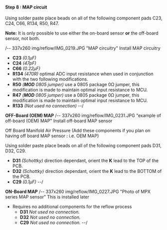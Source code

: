 #### Step 8 : MAP circuit ####

Using solder paste place beads on all of the following component pads C23, C24, C66, R134, R50, R47.

**Note:** It is only possible to use either the on-board sensor **or** the off-board sensor, not both.

/-- 337x260 img/reflow/IMG_0219.JPG "MAP circuitry" Install MAP circuitry

- **C23** *(0.1µF)*	
- **C24** *(47pF)*	
- **C66** *(0.22µF)*	
- **R134** *(470R)* optimal ADC input resistance when used in conjunction with the two following modifications.	
- **R50** *(**MOD** 0805 jumper)* use a 0805 package 0&ohm; jumper, this modification is made to maintain optimal input resistance to MCU.	
- **R47** *(**MOD** 0805 jumper)* use a 0805 package 0&ohm; jumper, this modification is made to maintain optimal input resistance to MCU.	
- **R133** *(Not used no connection)*
--/

**OFF-Board (OEM) MAP**
/-- 337x260 img/reflow/IMG_0231.JPG "example of off-board (OEM) MAP" Install off-board MAP sensor

Off Board Manifold Air Pressure (Add these components if you plan on having off board MAP sensor : i.e. OEM MAP)

Using solder paste place beads on all of the following component pads D31, D32, C29.

- **D31** *(Schottky)* direction dependant, orient the **K** lead to the TOP of the PCB.
- **D32** *(Schottky)* direction dependant, orient the **K** lead to the BOTTOM of the PCB.
- **C29** *(0.1µF)*
--/

**ON-Board MAP**
/-- 337x260 img/reflow/IMG_0227.JPG "Photo of MPX series MAP sensor" This is installed later

- Requires no additional components for the reflow process
	- **D31** *Not used no connection.*
	- **D32** *Not used no connection.*
	- **C29** *Not used no connection.*	
--/

